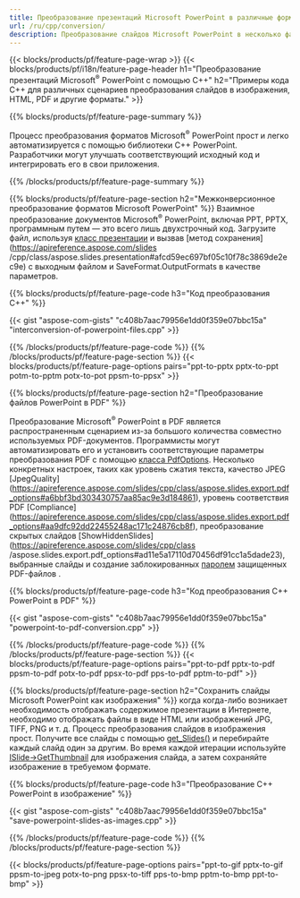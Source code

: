 ```yaml
---
title: Преобразование презентаций Microsoft PowerPoint в различные форматы с использованием C++
url: /ru/cpp/conversion/
description: Преобразование слайдов Microsoft PowerPoint в несколько файлов, включая форматы HTML, PDF и изображений, в приложениях на основе C++.
---
```


{{< blocks/products/pf/feature-page-wrap >}}
{{< blocks/products/pf/i18n/feature-page-header h1="Преобразование презентаций Microsoft<sup>®</sup> PowerPoint с помощью C++" h2="Примеры кода C++ для различных сценариев преобразования слайдов в изображения, HTML, PDF и другие форматы." >}}

{{% blocks/products/pf/feature-page-summary %}}

Процесс преобразования форматов Microsoft<sup>®</sup> PowerPoint прост и легко автоматизируется с помощью библиотеки C++ PowerPoint. Разработчики могут улучшать соответствующий исходный код и интегрировать его в свои приложения. 

{{% /blocks/products/pf/feature-page-summary  %}}

{{% blocks/products/pf/feature-page-section  h2="Межконверсионное преобразование форматов Microsoft PowerPoint" %}}
Взаимное преобразование документов Microsoft<sup>®</sup> PowerPoint, включая PPT, PPTX, программным путем — это всего лишь двухстрочный код. Загрузите файл, используя [класс презентации](https://apireference.aspose.com/slides/cpp/class/aspose.slides.presentation) и вызвав [метод сохранения](https://apireference.aspose.com/slides /cpp/class/aspose.slides.presentation#afcd59ec697bf05c10f78c3869de2ec9e) с выходным файлом и SaveFormat.OutputFormats в качестве параметров.

{{% blocks/products/pf/feature-page-code h3="Код преобразования С++" %}}

{{< gist "aspose-com-gists" "c408b7aac79956e1dd0f359e07bbc15a" "interconversion-of-powerpoint-files.cpp" >}}


{{% /blocks/products/pf/feature-page-code  %}}
{{% /blocks/products/pf/feature-page-section %}}
{{< blocks/products/pf/feature-page-options pairs="ppt-to-pptx pptx-to-ppt potm-to-pptm potx-to-pot ppsm-to-ppsx" >}}


{{% blocks/products/pf/feature-page-section  h2="Преобразование файлов PowerPoint в PDF" %}}

Преобразование Microsoft<sup>®</sup> PowerPoint в PDF является распространенным сценарием из-за большого количества совместно используемых PDF-документов. Программисты могут автоматизировать его и установить соответствующие параметры преобразования PDF с помощью [класса PdfOptions](https://apireference.aspose.com/slides/cpp/class/aspose.slides.export.pdf_options). Несколько конкретных настроек, таких как уровень сжатия текста, качество JPEG [JpegQuality] (https://apireference.aspose.com/slides/cpp/class/aspose.slides.export.pdf_options#a6bbf3bd303430757aa85ac9e3d184861), уровень соответствия PDF [Compliance] (https://apireference.aspose.com/slides/cpp/class/aspose.slides.export.pdf_options#aa9dfc92dd22455248ac171c24876cb8f), преобразование скрытых слайдов [ShowHiddenSlides](https://apireference.aspose.com/slides/cpp/class /aspose.slides.export.pdf_options#ad11e5a17110d70456df91cc1a5dade23), выбранные слайды и создание заблокированных [паролем](https://apireference.aspose.com/slides/cpp/class/aspose.slides.export.pdf_options#ab42606dbbf983fe00cc45a19565391a7) защищенных PDF-файлов .

{{% blocks/products/pf/feature-page-code h3="Код преобразования C++ PowerPoint в PDF" %}}

{{< gist "aspose-com-gists" "c408b7aac79956e1dd0f359e07bbc15a" "powerpoint-to-pdf-conversion.cpp" >}}

{{% /blocks/products/pf/feature-page-code  %}}
{{% /blocks/products/pf/feature-page-section %}}
{{< blocks/products/pf/feature-page-options pairs="ppt-to-pdf pptx-to-pdf ppsm-to-pdf potx-to-pdf ppsx-to-pdf pps-to-pdf pptm-to-pdf" >}}


{{% blocks/products/pf/feature-page-section  h2="Сохранить слайды Microsoft PowerPoint как изображения" %}}
когда когда-либо возникает необходимость отображать содержимое презентации в Интернете, необходимо отображать файлы в виде HTML или изображений JPG, TIFF, PNG и т. д. Процесс преобразования слайдов в изображения прост. Получите все слайды с помощью [get_Slides()](https://apireference.aspose.com/slides/cpp/class/aspose.slides.presentation#a9981b38f5a01d9fa5482f05b0a75974c) и перебирайте каждый слайд один за другим. Во время каждой итерации используйте [ISlide->GetThumbnail](https://apireference.aspose.com/slides/cpp/class/aspose.slides.i_slide#a7bd377d403ff886232df21351c1fe783) для изображения слайда, а затем сохраняйте изображение в требуемом формате. 

{{% blocks/products/pf/feature-page-code h3="Преобразование C++ PowerPoint в изображение" %}}

{{< gist "aspose-com-gists" "c408b7aac79956e1dd0f359e07bbc15a" "save-powerpoint-slides-as-images.cpp" >}}

{{% /blocks/products/pf/feature-page-code %}}
{{% /blocks/products/pf/feature-page-section %}}

{{< blocks/products/pf/feature-page-options pairs="ppt-to-gif pptx-to-gif ppsm-to-jpeg potx-to-png ppsx-to-tiff pps-to-bmp pptm-to-bmp ppt-to-bmp" >}}